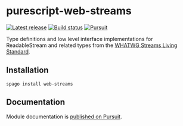 # purescript-web-streams

[![Latest release](http://img.shields.io/github/release/purescript-web/purescript-web-streams.svg)](https://github.com/purescript-web/purescript-web-streams/releases)
[![Build status](https://github.com/purescript-web/purescript-web-streams/workflows/CI/badge.svg?branch=master)](https://github.com/purescript-web/purescript-web-streams/actions?query=workflow%3ACI+branch%3Amaster)
[![Pursuit](https://pursuit.purescript.org/packages/purescript-web-streams/badge)](https://pursuit.purescript.org/packages/purescript-web-streams)

Type definitions and low level interface implementations for ReadableStream and related types from the [WHATWG Streams Living Standard](https://streams.spec.whatwg.org/).

## Installation

```
spago install web-streams
```

## Documentation

Module documentation is [published on Pursuit](http://pursuit.purescript.org/packages/purescript-web-streams).
